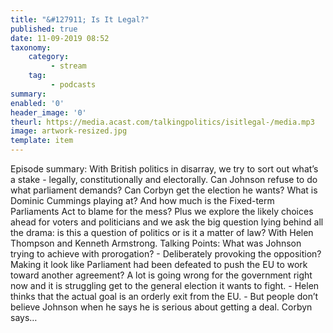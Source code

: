 ```yaml
---
title: "&#127911; Is It Legal?"
published: true
date: 11-09-2019 08:52
taxonomy:
    category:
         - stream
    tag:
         - podcasts
summary:
enabled: '0'
header_image: '0'
theurl: https://media.acast.com/talkingpolitics/isitlegal-/media.mp3
image: artwork-resized.jpg
template: item
---
```

 
Episode summary: With British politics in disarray, we try to sort out what’s a stake - legally, constitutionally and electorally. Can Johnson refuse to do what parliament demands? Can Corbyn get the election he wants? What is Dominic Cummings playing at? And how much is the Fixed-term Parliaments Act to blame for the mess? Plus we explore the likely choices ahead for voters and politicians and we ask the big question lying behind all the drama: is this a question of politics or is it a matter of law? With Helen Thompson and Kenneth Armstrong. Talking Points: What was Johnson trying to achieve with prorogation? - Deliberately provoking the opposition? Making it look like Parliament had been defeated to push the EU to work toward another agreement? A lot is going wrong for the government right now and it is struggling get to the general election it wants to fight. - Helen thinks that the actual goal is an orderly exit from the EU. - But people don’t believe Johnson when he says he is serious about getting a deal. Corbyn says…
